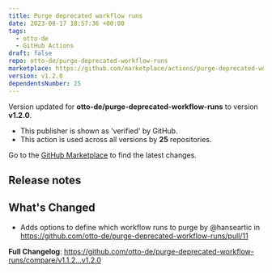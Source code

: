 ```yaml
---
title: Purge deprecated workflow runs
date: 2023-08-17 18:57:36 +00:00
tags:
  - otto-de
  - GitHub Actions
draft: false
repo: otto-de/purge-deprecated-workflow-runs
marketplace: https://github.com/marketplace/actions/purge-deprecated-workflow-runs
version: v1.2.0
dependentsNumber: 25
---
```



Version updated for **otto-de/purge-deprecated-workflow-runs** to version **v1.2.0**.
- This publisher is shown as 'verified' by GitHub.
- This action is used across all versions by **25** repositories.

Go to the [GitHub Marketplace](https://github.com/marketplace/actions/purge-deprecated-workflow-runs) to find the latest changes.

## Release notes

## What's Changed
* Adds options to define which workflow runs to purge by @hanseartic in https://github.com/otto-de/purge-deprecated-workflow-runs/pull/11


**Full Changelog**: https://github.com/otto-de/purge-deprecated-workflow-runs/compare/v1.1.2...v1.2.0
